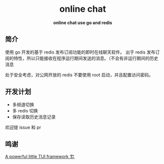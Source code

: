 <h1 align="center">online chat</h1>
<div align="center">
    <strong>online chat use go and redis</strong>
</div>


## 简介

使用 go 开发的基于 redis 发布订阅功能的即时在线聊天软件。
出于 redis 发布订阅的特性，所以只能接收在程序运行期间发送的消息。（不会有非运行期间的历史消息

处于安全考虑，对公网开放的 redis 不要使用 root 启动，并且配置访问密码。

## 开发计划

* 多频道切换
* 多 redis 切换
* 保存读取历史消息记录

欢迎提 issue 和 pr

## 鸣谢

[A powerful little TUI framework 🏗](https://github.com/charmbracelet/bubbletea)
